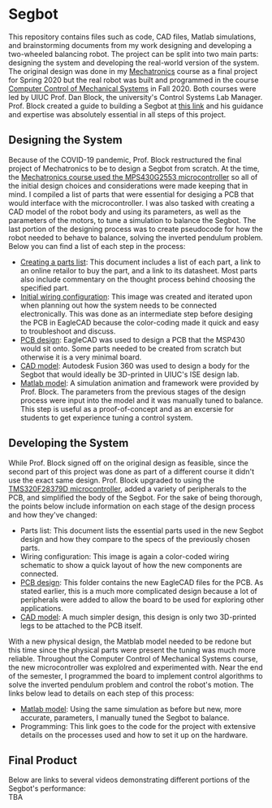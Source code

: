 # Segbot
This repository contains files such as code, CAD files, Matlab simulations, and brainstorming documents from my work designing and developing a two-wheeled balancing robot. The project can be split into two main parts: designing the system and developing the real-world version of the system. The original design was done in my [Mechatronics](http://coecsl.ece.illinois.edu/ge423/) course as a final project for Spring 2020 but the real robot was built and programmed in the course [Computer Control of Mechanical Systems](http://coecsl.ece.illinois.edu/me461/) in Fall 2020. Both courses were led by UIUC Prof. Dan Block, the university's Control Systems Lab Manager. Prof. Block created a guide to building a Segbot at [this link](http://coecsl.ece.illinois.edu/segbot/segbot.html) and his guidance and expertise was absolutely essential in all steps of this project.  

## Designing the System
Because of the COVID-19 pandemic, Prof. Block restructured the final project of Mechatronics to be to design a Segbot from scratch. At the time, the [Mechatronics course used the MPS430G2553 microcontroller](https://github.com/monk200/Mechatronics_with_MSP430G2553) so all of the initial design choices and considerations were made keeping that in mind. I compiled a list of parts that were essential for desiging a PCB that would interface with the microcontroller. I was also tasked with creating a CAD model of the robot body and using its parameters, as well as the parameters of the motors, to tune a simulation to balance the Segbot. The last portion of the designing process was to create pseudocode for how the robot needed to behave to balance, solving the inverted pendulum problem. Below you can find a list of each step in the process:  
* [Creating a parts list](https://github.com/monk200/Segbot/blob/main/Parts_Lists/Initial_Parts_List.md): This document includes a list of each part, a link to an online retailor to buy the part, and a link to its datasheet. Most parts also include commentary on the thought process behind choosing the specified part.  
* [Initial wiring configuration](https://github.com/monk200/Segbot/blob/main/Wiring/Initial%20Design%20Wiring%20Diagram.png): This image was created and iterated upon when planning out how the system needs to be connected electronically. This was done as an intermediate step before desiging the PCB in EagleCAD because the color-coding made it quick and easy to troubleshoot and discuss.  
* [PCB design](https://github.com/monk200/Segbot/tree/main/Wiring/Initial%20EagleCAD%20Files): EagleCAD was used to design a PCB that the MSP430 would sit onto. Some parts needed to be created from scratch but otherwise it is a very minimal board.  
* [CAD model](https://github.com/monk200/Segbot/tree/main/Frame/Initial%20Frame%20Design): Autodesk Fusion 360 was used to design a body for the Segbot that would ideally be 3D-printed in UIUC's ISE design lab.  
* [Matlab model](https://github.com/monk200/Segbot/tree/main/Matlab_Simulation/Initial%20Simulation%20Files): A simulation animation and framework were provided by Prof. Block. The parameters from the previous stages of the design process were input into the model and it was manually tuned to balance. This step is useful as a proof-of-concept and as an excersie for students to get experience tuning a control system.  

## Developing the System
While Prof. Block signed off on the original design as feasible, since the second part of this project was done as part of a different course it didn't use the exact same design. Prof. Block upgraded to using the [TMS320F28379D microcontroller](https://github.com/monk200/Mechatronics_with_TMS320F28379D), added a variety of peripherals to the PCB, and simplified the body of the Segbot. For the sake of being thorough, the points below include information on each stage of the design process and how they've changed:  
* Parts list: This document lists the essential parts used in the new Segbot design and how they compare to the specs of the previously chosen parts.  
* Wiring configuration: This image is again a color-coded wiring schematic to show a quick layout of how the new components are connected.  
* [PCB design](https://github.com/monk200/Segbot/tree/main/Wiring/Reworked%20EagleCAD%20Files): This folder contains the new EagleCAD files for the PCB. As stated earlier, this is a much more complicated design because a lot of peripherals were added to allow the board to be used for exploring other applications.  
* [CAD model](https://github.com/monk200/Segbot/tree/main/Frame/Reworked%20Frame%20Design): A much simpler design, this design is only two 3D-printed legs to be attached to the PCB itself.  

With a new physical design, the Matblab model needed to be redone but this time since the physical parts were present the tuning was much more reliable. Throughout the Computer Control of Mechanical Systems course, the new microcontroller was explolred and experimented with. Near the end of the semester, I programmed the board to implement control algorithms to solve the inverted pendulum problem and control the robot's motion. The links below lead to details on each step of this process:  
* [Matlab model](https://github.com/monk200/Segbot/tree/main/Matlab_Simulation/Reworked%20SImulation%20Files): Using the same simulation as before but new, more accurate, parameters, I manually tuned the Segbot to balance.  
* Programming: This link goes to the code for the project with extensive details on the processes used and how to set it up on the hardware.  

## Final Product
Below are links to several videos demonstrating different portions of the Segbot's performance:  
TBA
